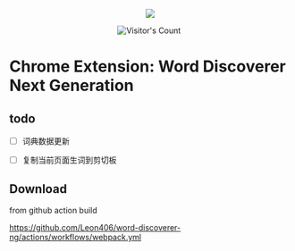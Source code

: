 <p align="center">
<a href="https://github.com/Leon406/word-discoverer-ng/actions/workflows/webpack.yml"><img src="https://github.com/Leon406/word-discoverer-ng/actions/workflows/webpack.yml/badge.svg"/></a>
</p>

<p align="center"><img src="https://profile-counter.glitch.me/Leon406_word-discoverer-ng/count.svg" alt="Visitor's Count" />
 <img width=0 height=0 src="https://profile-counter.glitch.me/Leon406/count.svg" alt="Leon406:: Visitor's Count" />
</p>

# Chrome Extension: Word Discoverer Next Generation

## todo

- [ ] 词典数据更新
- [ ] 复制当前页面生词到剪切板



## Download

from github action build

https://github.com/Leon406/word-discoverer-ng/actions/workflows/webpack.yml